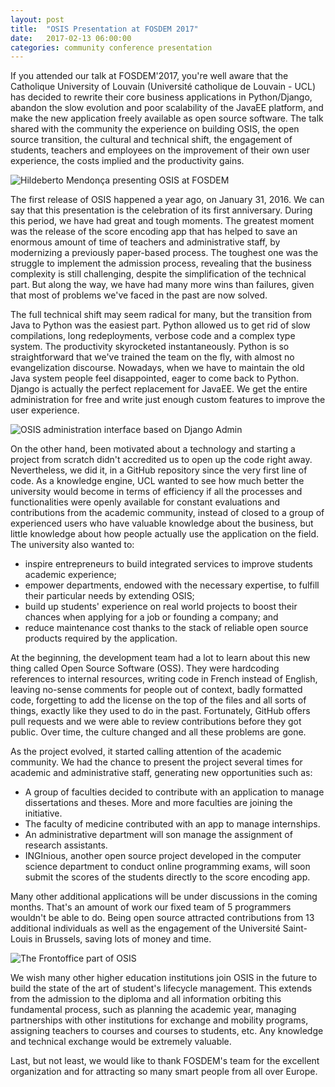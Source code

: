 ```yaml
---
layout: post
title:  "OSIS Presentation at FOSDEM 2017"
date:   2017-02-13 06:00:00
categories: community conference presentation
---
```


If you attended our talk at FOSDEM'2017, you're well aware that the Catholique
University of Louvain (Université catholique de Louvain - UCL) has decided to
rewrite their core business applications in Python/Django, abandon the slow
evolution and poor scalability of the JavaEE platform, and make the new
application freely available as open source software. The talk shared with the
community the experience on building OSIS, the open source transition, the
cultural and technical shift, the engagement of students, teachers and employees
on the improvement of their own user experience, the costs implied and the
productivity gains.

<img src="{{ site.url }}/assets/posts/fosdem-mendonca.jpg"
alt="Hildeberto Mendonça presenting OSIS at FOSDEM">

The first release of OSIS happened a year ago, on January 31, 2016. We can say
that this presentation is the celebration of its first anniversary. During this
period, we have had great and tough moments. The greatest moment was the release
of the score encoding app that has helped to save an enormous amount of time
of teachers and administrative staff, by modernizing a previously paper-based
process. The toughest one was the struggle to implement the admission process,
revealing that the business complexity is still challenging, despite the
simplification of the technical part. But along the way, we have had many more
wins than failures, given that most of problems we've faced in the past are now
solved.

The full technical shift may seem radical for many, but the transition from
Java to Python was the easiest part. Python allowed us to get rid of slow
compilations, long redeployments, verbose code and a complex type system. The
productivity skyrocketed instantaneously. Python is so straightforward that
we've trained the team on the fly, with almost no evangelization discourse.
Nowadays, when we have to maintain the old Java system people feel disappointed,
eager to come back to Python. Django is actually the perfect replacement for
JavaEE. We get the entire administration for free and write just enough custom
features to improve the user experience.

<img src="{{ site.url }}/assets/posts/osis-studies-administration.png"
alt="OSIS administration interface based on Django Admin">

On the other hand, been motivated about a technology and starting a project from
scratch didn't accredited us to open up the code right away. Nevertheless, we
did it, in a GitHub repository since the very first line of code. As a knowledge
engine, UCL wanted to see how much better the university would become in terms
of efficiency if all the processes and functionalities were openly available for
constant evaluations and contributions from the academic community, instead of
closed to a group of experienced users who have valuable knowledge about the
business, but little knowledge about how people actually use the application on
the field. The university also wanted to:

* inspire entrepreneurs to build integrated services to improve students
  academic experience;
* empower departments, endowed with the necessary expertise, to fulfill their
  particular needs by extending OSIS;
* build up students' experience on real world projects to boost their chances
  when applying for a job or founding a company; and
* reduce maintenance cost thanks to the stack of reliable open source products
  required by the application.

At the beginning, the development team had a lot to learn about this new thing
called Open Source Software (OSS). They were hardcoding references to internal
resources, writing code in French instead of English, leaving no-sense comments
for people out of context, badly formatted code, forgetting to add the license
on the top of the files and all sorts of things, exactly like they used to do in
the past. Fortunately, GitHub offers pull requests and we were able to review
contributions before they got public. Over time, the culture changed and all
these problems are gone.

As the project evolved, it started calling attention of the academic community.
We had the chance to present the project several times for academic and
administrative staff, generating new opportunities such as:

* A group of faculties decided to contribute with an application to manage
  dissertations and theses. More and more faculties are joining the initiative.
* The faculty of medicine contributed with an app to manage internships.
* An administrative department will son manage the assignment of research
  assistants.
* INGInious, another open source project developed in the computer science
  department to conduct online programming exams, will soon submit the scores of
  the students directly to the score encoding app.

Many other additional applications will be under discussions in the coming
months. That's an amount of work our fixed team of 5 programmers wouldn't be
able to do. Being open source attracted contributions from 13 additional
individuals as well as the engagement of the Université Saint-Louis in Brussels,
saving lots of money and time.

<img src="{{ site.url }}/assets/posts/osis-admission.jpg"
alt="The Frontoffice part of OSIS">

We wish many other higher education institutions join OSIS in the future to
build the state of the art of student's lifecycle management. This extends from
the admission to the diploma and all information orbiting this fundamental
process, such as planning the academic year, managing partnerships with other
institutions for exchange and mobility programs, assigning teachers to courses
and courses to students, etc. Any knowledge and technical exchange would be
extremely valuable.

Last, but not least, we would like to thank FOSDEM's team for the excellent
organization and for attracting so many smart people from all over Europe.
